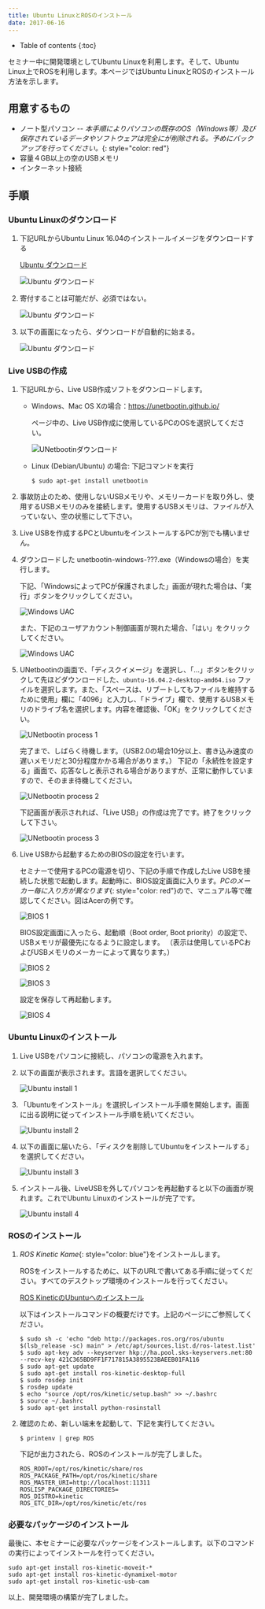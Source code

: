 ```yaml
---
title: Ubuntu LinuxとROSのインストール
date: 2017-06-16
---
```


- Table of contents
{:toc}

セミナー中に開発環境としてUbuntu Linuxを利用します。そして、Ubuntu
Linux上でROSを利用します。本ページではUbuntu
LinuxとROSのインストール方法を示します。

## 用意するもの

- ノート型パソコン
-- *本手順によりパソコンの既存のOS（Windows等）及び保存されているデータやソフトウェアは完全にが削除される。予めにバックアップを行ってください。*{: style="color: red"}
- 容量４GB以上の空のUSBメモリ
- インターネット接続

## 手順

### Ubuntu Linuxのダウンロード

1. 下記URLからUbuntu Linux 16.04のインストールイメージをダウンロードする

   [Ubuntu ダウンロード](https://www.ubuntu.com/download/desktop)

   ![Ubuntu ダウンロード](/images/ubuntu_download_1.png)

1. 寄付することは可能だが、必須ではない。

   ![Ubuntu ダウンロード](/images/ubuntu_download_2.png)

1. 以下の画面になったら、ダウンロードが自動的に始まる。

   ![Ubuntu ダウンロード](/images/ubuntu_download_3.png)

### Live USBの作成

1. 下記URLから、Live USB作成ソフトをダウンロードします。
   - Windows、Mac OS Xの場合：<https://unetbootin.github.io/>

     ページ中の、Live USB作成に使用しているPCのOSを選択してください。

     ![UNetbootinダウンロード](/images/unetbootin_download.png)

   - Linux (Debian/Ubuntu) の場合: 下記コマンドを実行

     ```shell
     $ sudo apt-get install unetbootin
     ```

1. 事故防止のため、使用しないUSBメモリや、メモリーカードを取り外し、使用するUSBメモリのみを接続します。使用するUSBメモリは、ファイルが入っていない、空の状態にして下さい。

1. Live USBを作成するPCとUbuntuをインストールするPCが別でも構いません。

1. ダウンロードした unetbootin-windows-???.exe（Windowsの場合）を実行します。

   下記、「WindowsによってPCが保護されました」画面が現れた場合は、「実行」ボタンをクリックしてください。

   ![Windows UAC](/images/windows_idiot_screen.png)

   また、下記のユーザアカウント制御画面が現れた場合、「はい」をクリックしてください。

   ![Windows UAC](/images/windows_uac.png)

1. UNetbootinの画面で、「ディスクイメージ」を選択し、「…」ボタンをクリックして先ほどダウンロードした、`ubuntu-16.04.2-desktop-amd64.iso` ファイルを選択します。また、「スペースは、リブートしてもファイルを維持するために使用」欄に「4096」と入力し、「ドライブ」欄で、使用するUSBメモリのドライブ名を選択します。内容を確認後、「OK」をクリックしてください。

   ![UNetbootin process 1](/images/unetbootin_setting.png)

   完了まで、しばらく待機します。（USB2.0の場合10分以上、書き込み速度の遅いメモリだと30分程度かかる場合があります。）
   下記の「永続性を設定する」画面で、応答なしと表示される場合がありますが、正常に動作していますので、そのまま待機してください。

   ![UNetbootin process 2](/images/unetbootin_freeze.png)

   下記画面が表示されれば、「Live USB」の作成は完了です。終了をクリックして下さい。

   ![UNetbootin process 3](/images/unetbootin_end.png)

1. Live USBから起動するためのBIOSの設定を行います。

   セミナーで使用するPCの電源を切り、下記の手順で作成したLive USBを接続した状態で起動します。起動時に、BIOS設定画面に入ります。*PCのメーカー毎に入り方が異なります*{: style="color: red"}ので、マニュアル等で確認してください。図はAcerの例です。

   ![BIOS 1](/images/acer_boot.png)

   BIOS設定画面に入ったら、起動順（Boot order, Boot priority）の設定で、USBメモリが最優先になるように設定します。 （表示は使用しているPCおよびUSBメモリのメーカーによって異なります。）

   ![BIOS 2](/images/acer_boot_order1.png)

   ![BIOS 3](/images/acer_boot_order2.png)

   設定を保存して再起動します。

   ![BIOS 4](/images/acer_boot_save.png)

### Ubuntu Linuxのインストール

1. Live USBをパソコンに接続し、パソコンの電源を入れます。

1. 以下の画面が表示されます。言語を選択してください。

   ![Ubuntu install 1](/images/ubuntu_install_1.png)

1. 「Ubuntuをインストール」を選択しインストール手順を開始します。画面に出る説明に従ってインストール手順を続いてください。

   ![Ubuntu install 2](/images/ubuntu_install_2.png)

1. 以下の画面に届いたら、「ディスクを削除してUbuntuをインストールする」を選択してください。

   ![Ubuntu install 3](/images/ubuntu_install_3.png)

1. インストール後、LiveUSBを外してパソコンを再起動すると以下の画面が現れます。これでUbuntu Linuxのインストールが完了です。

   ![Ubuntu install 4](/images/ubuntu_install_4.png)


### ROSのインストール

1. *ROS Kinetic Kame*{: style="color: blue"}をインストールします。

   ROSをインストールするために、以下のURLで書いてある手順に従ってください。すべてのデスクトップ環境のインストールを行ってください。

   [ROS KineticのUbuntuへのインストール](http://wiki.ros.org/ja/kinetic/Installation/Ubuntu)

   以下はインストールコマンドの概要だけです。上記のページにご参照してください。

   ```shell
   $ sudo sh -c 'echo "deb http://packages.ros.org/ros/ubuntu $(lsb_release -sc) main" > /etc/apt/sources.list.d/ros-latest.list'
   $ sudo apt-key adv --keyserver hkp://ha.pool.sks-keyservers.net:80 --recv-key 421C365BD9FF1F717815A3895523BAEEB01FA116
   $ sudo apt-get update
   $ sudo apt-get install ros-kinetic-desktop-full
   $ sudo rosdep init
   $ rosdep update
   $ echo "source /opt/ros/kinetic/setup.bash" >> ~/.bashrc
   $ source ~/.bashrc
   $ sudo apt-get install python-rosinstall
   ```

1. 確認のため、新しい端末を起動して、下記を実行してください。

   ```shell
   $ printenv | grep ROS
   ```

   下記が出力されたら、ROSのインストールが完了しました。

   ```shell
   ROS_ROOT=/opt/ros/kinetic/share/ros
   ROS_PACKAGE_PATH=/opt/ros/kinetic/share
   ROS_MASTER_URI=http://localhost:11311
   ROSLISP_PACKAGE_DIRECTORIES=
   ROS_DISTRO=kinetic
   ROS_ETC_DIR=/opt/ros/kinetic/etc/ros
   ```

### 必要なパッケージのインストール

最後に、本セミナーに必要なパッケージをインストールします。以下のコマンドの実行によってインストールを行ってください。

```shell
sudo apt-get install ros-kinetic-moveit-*
sudo apt-get install ros-kinetic-dynamixel-motor
sudo apt-get install ros-kinetic-usb-cam
```

以上、開発環境の構築が完了しました。
